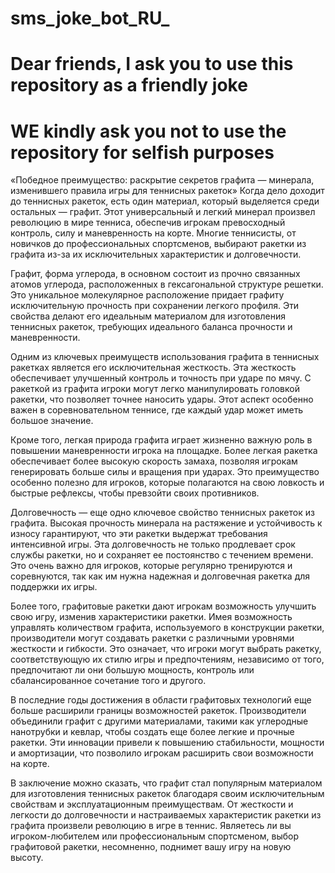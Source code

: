 # sms_joke_bot_RU_
# Dear friends, I ask you to use this repository as a friendly joke
# WE kindly ask you not to use the repository for selfish purposes

«Победное преимущество: раскрытие секретов графита — минерала, изменившего правила игры для теннисных ракеток»
Когда дело доходит до теннисных ракеток, есть один материал, который выделяется среди остальных — графит. Этот универсальный и легкий минерал произвел революцию в мире тенниса, обеспечив игрокам превосходный контроль, силу и маневренность на корте. Многие теннисисты, от новичков до профессиональных спортсменов, выбирают ракетки из графита из-за их исключительных характеристик и долговечности.

Графит, форма углерода, в основном состоит из прочно связанных атомов углерода, расположенных в гексагональной структуре решетки. Это уникальное молекулярное расположение придает графиту исключительную прочность при сохранении легкого профиля. Эти свойства делают его идеальным материалом для изготовления теннисных ракеток, требующих идеального баланса прочности и маневренности.

Одним из ключевых преимуществ использования графита в теннисных ракетках является его исключительная жесткость. Эта жесткость обеспечивает улучшенный контроль и точность при ударе по мячу. С ракеткой из графита игроки могут легко манипулировать головкой ракетки, что позволяет точнее наносить удары. Этот аспект особенно важен в соревновательном теннисе, где каждый удар может иметь большое значение.

Кроме того, легкая природа графита играет жизненно важную роль в повышении маневренности игрока на площадке. Более легкая ракетка обеспечивает более высокую скорость замаха, позволяя игрокам генерировать больше силы и вращения при ударах. Это преимущество особенно полезно для игроков, которые полагаются на свою ловкость и быстрые рефлексы, чтобы превзойти своих противников.

Долговечность — еще одно ключевое свойство теннисных ракеток из графита. Высокая прочность минерала на растяжение и устойчивость к износу гарантируют, что эти ракетки выдержат требования интенсивной игры. Эта долговечность не только продлевает срок службы ракетки, но и сохраняет ее постоянство с течением времени. Это очень важно для игроков, которые регулярно тренируются и соревнуются, так как им нужна надежная и долговечная ракетка для поддержки их игры.

Более того, графитовые ракетки дают игрокам возможность улучшить свою игру, изменив характеристики ракетки. Имея возможность управлять количеством графита, используемого в конструкции ракетки, производители могут создавать ракетки с различными уровнями жесткости и гибкости. Это означает, что игроки могут выбрать ракетку, соответствующую их стилю игры и предпочтениям, независимо от того, предпочитают ли они большую мощность, контроль или сбалансированное сочетание того и другого.

В последние годы достижения в области графитовых технологий еще больше расширили границы возможностей ракеток. Производители объединили графит с другими материалами, такими как углеродные нанотрубки и кевлар, чтобы создать еще более легкие и прочные ракетки. Эти инновации привели к повышению стабильности, мощности и амортизации, что позволило игрокам расширить свои возможности на корте.

В заключение можно сказать, что графит стал популярным материалом для изготовления теннисных ракеток благодаря своим исключительным свойствам и эксплуатационным преимуществам. От жесткости и легкости до долговечности и настраиваемых характеристик ракетки из графита произвели революцию в игре в теннис. Являетесь ли вы игроком-любителем или профессиональным спортсменом, выбор графитовой ракетки, несомненно, поднимет вашу игру на новую высоту.
